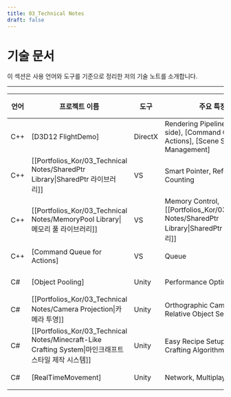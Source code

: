 ```yaml
---
title: 03_Technical Notes
draft: false
---
```


# **기술 문서**

이 섹션은 사용 언어와 도구를 기준으로 정리한 저의 기술 노트를 소개합니다.

---

| **언어** | **프로젝트 이름**                                                                             | **도구**  | **주요 특징**                                                                                | **인원** | **연도** |
| ------ | --------------------------------------------------------------------------------------- | ------- | ---------------------------------------------------------------------------------------- | ------ | ------ |
| C++    | [D3D12 FlightDemo]                                                                      | DirectX | Rendering Pipeline (CPU-side), [Command Queue for Actions], [Scene Stack Management]     | 개인     | 2024   |
| C++    | [[Portfolios_Kor/03_Technical Notes/SharedPtr Library\|SharedPtr 라이브러리]]                | VS      | Smart Pointer, Reference Counting                                                        | 개인     | 2024   |
| C++    | [[Portfolios_Kor/03_Technical Notes/MemoryPool Library\|메모리 풀 라이브러리]]                   | VS      | Memory Control, [[Portfolios_Kor/03_Technical Notes/SharedPtr Library\|SharedPtr 라이브러리]] | 개인     | 2024   |
| C++    | [Command Queue for Actions]                                                             | VS      | Queue                                                                                    | 개인     | 2024   |
|        |                                                                                         |         |                                                                                          |        |        |
| C#     | [Object Pooling]                                                                        | Unity   | Performance Optimization                                                                 | 개인     | 2023   |
| C#     | [[Portfolios_Kor/03_Technical Notes/Camera Projection\|카메라 투영]]                         | Unity   | Orthographic Camera-Relative Object Setup                                                | 개인     | 2023   |
| C#     | [[Portfolios_Kor/03_Technical Notes/Minecraft-Like Crafting System\|마인크래프트 스타일 제작 시스템]] | Unity   | Easy Recipe Setup, Flexible Crafting Algorithm                                           | 개인     | 2023   |
| C#     | [RealTimeMovement]                                                                      | Unity   | Network, Multiplayer                                                                     | 개인     | 2023   |